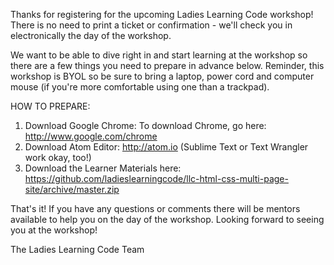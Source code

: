 Thanks for registering for the upcoming Ladies Learning Code workshop! There is no need to print a ticket or confirmation - we'll check you in electronically the day of the workshop.

We want to be able to dive right in and start learning at the workshop so there are a few things you need to prepare in advance below. Reminder, this workshop is BYOL so be sure to bring a laptop, power cord and computer mouse (if you're more comfortable using one than a trackpad).

HOW TO PREPARE:
 
1. Download Google Chrome: To download Chrome, go here: http://www.google.com/chrome
2. Download Atom Editor: http://atom.io (Sublime Text or Text Wrangler work okay, too!)
3. Download the Learner Materials here: https://github.com/ladieslearningcode/llc-html-css-multi-page-site/archive/master.zip
 
That's it! If you have any questions or comments there will be mentors available to help you on the day of the workshop. 
Looking forward to seeing you at the workshop!

The Ladies Learning Code Team
